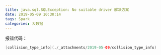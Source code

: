 ```yaml
---
title: java.sql.SQLException: No suitable driver 解决方案
date: 2019-05-09 10:30:14
tags: Spark
categories: 大数据
---
```

报错代码：
```Java
[collision_type_info](./_attachments/2019-05-09/collision_type_info)
```